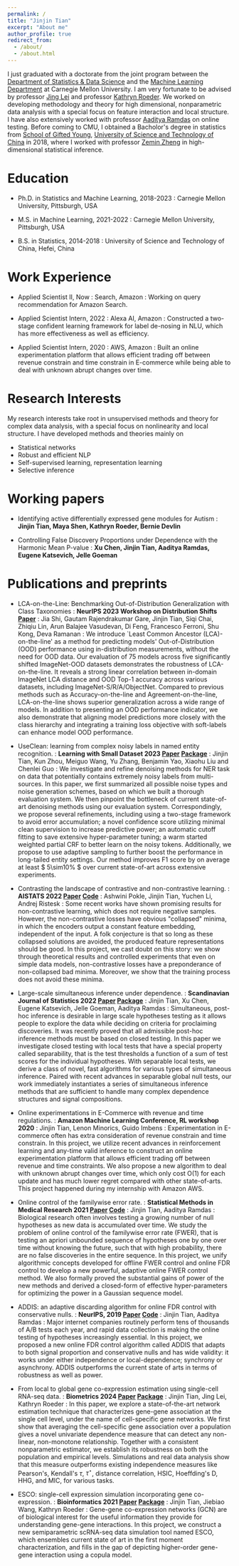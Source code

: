 ```yaml
---
permalink: /
title: "Jinjin Tian"
excerpt: "About me"
author_profile: true
redirect_from:
  - /about/
  - /about.html
---
```


I just graduated with a doctorate from the joint program between the [Department of Statistics & Data Science](http://stat.cmu.edu) and the [Machine Learning Department](https://www.ml.cmu.edu/) at Carnegie Mellon University. I am very fortunate to be advised by professor [Jing Lei](http://www.stat.cmu.edu/~jinglei/) and professor [Kathryn Roeder](http://www.stat.cmu.edu/~roeder/). We worked on developing methodology and theory for high dimensional, nonparametric data analysis with a special focus on feature interaction and local structure. I have also extensively worked with professor [Aaditya Ramdas](http://www.stat.cmu.edu/~aramdas/) on online testing. Before coming to CMU, I obtained a Bacholor's degree in statistics from [School of Gifted Young](https://en.scgy.ustc.edu.cn/), [University of Science and Technology of China](http://en.ustc.edu.cn/) in 2018, where I worked with professor [Zemin Zheng](http://bs.ustc.edu.cn/english/Profile-302.html) in high-dimensional statistical inference.

Education
=======
* Ph.D. in Statistics and Machine Learning, 2018-2023
: Carnegie Mellon University, Pittsburgh, USA

* M.S. in Machine Learning, 2021-2022
: Carnegie Mellon University, Pittsburgh, USA

* B.S. in Statistics, 2014-2018
: University of Science and Technology of China, Hefei, China

Work Experience
=======
* Applied Scientist II, Now
: Search, Amazon
: Working on query recommendation for Amazon Search. 

* Applied Scientist Intern, 2022
: Alexa AI, Amazon
: Constructed a two-stage confident learning framework for label de-nosing in NLU, which has more effectiveness as well as efficiency. 

* Applied Scientist Intern, 2020
: AWS, Amazon
: Built an online experimentation platform that allows efficient trading off between revenue constrain and time constrain in E-commerce while being able to deal with unknown abrupt changes over time.

Research Interests
=======
My research interests take root in unsupervised methods and theory for complex data analysis, with a special focus on nonlinearity and local structure. I have developed methods and theories mainly on

* Statistical networks
* Robust and efficient NLP
* Self-supervised learning, representation learning
* Selective inference

<!--
Ongoing Research Projects
=======

* Signals recovery in noisy high-dim mixture via local structure learning. 
: **Jinjin Tian, Jing Lei, Kathryn Roeder**
: In this project we work on nonparametric methods of recovering signals using local structure in a high dimensional mixture model when the noises are enormous and signals are weak and sparse. We propose a statistics to capture local structure between a pair of features, which will only dominate iff the corresponding sample comes from a non-noise mixture component, in which the feature pairs are both relevant features.  
We have proved exact recovery of signals in a single non-noise mixture setting using a nonparametric estimation, under even impossible scenarios for canonical methods like sparse PCA. We are working on proofs for multiple non-noise mixture cases. 

-->

Working papers
=======

* Identifying active differentially expressed gene modules for Autism
: **Jinjin Tian, Maya Shen, Kathryn Roeder, Bernie Devlin**

* Controlling False Discovery Proportions under Dependence with the Harmonic Mean P-value
: **Xu Chen, Jinjin Tian, Aaditya Ramdas, Eugene Katsevich, Jelle Goeman**

Publications and preprints
=======
* LCA-on-the-Line: Benchmarking Out-of-Distribution Generalization with Class Taxonomies
: **NeurIPS 2023 Workshop on Distribution Shifts [Paper](https://openreview.net/forum?id=7CUutNeDDg)**
: Jia Shi, Gautam Rajendrakumar Gare, Jinjin Tian, Siqi Chai, Zhiqiu Lin, Arun Balajee Vasudevan, Di Feng, Francesco Ferroni, Shu Kong, Deva Ramanan
: We introduce `Least Common Ancestor (LCA)-on-the-line' as a method for predicting models' Out-of-Distribution (OOD) performance using in-distribution measurements, without the need for OOD data. Our evaluation of 75 models across five significantly shifted ImageNet-OOD datasets demonstrates the robustness of LCA-on-the-line. It reveals a strong linear correlation between in-domain ImageNet LCA distance and OOD Top-1 accuracy across various datasets, including ImageNet-S/R/A/ObjectNet. Compared to previous methods such as Accuracy-on-the-line and Agreement-on-the-line, LCA-on-the-line shows superior generalization across a wide range of models. In addition to presenting an OOD performance indicator, we also demonstrate that aligning model predictions more closely with the class hierarchy and integrating a training loss objective with soft-labels can enhance model OOD performance.

* UseClean: learning from complex noisy labels in named entity recognition. 
: **Learning with Small Dataset 2023 [Paper](https://aclanthology.org/2023.clasp-1.14/) [Package](https://github.com/JINJINT/UseClean)**
: Jinjin Tian, Kun Zhou, Meiguo Wang, Yu Zhang, Benjamin Yao, Xiaohu Liu and Chenlei Guo
: We investigate and refine denoising methods for NER task on data that potentially contains extremely noisy labels from multi-sources. In this paper, we first summarized all possible noise types and noise generation schemes, based on which we built a thorough evaluation system. We then pinpoint the bottleneck of current state-of-art denoising methods using our evaluation system. Correspondingly, we propose several refinements, including using a two-stage framework to avoid error accumulation; a novel confidence score utilizing minimal clean supervision to increase predictive power; an automatic cutoff fitting to save extensive hyper-parameter tuning; a warm started weighted partial CRF to better learn on the noisy tokens. Additionally, we propose to use adaptive sampling to further boost the performance in long-tailed entity settings. Our method improves F1 score by on average at least $ 5\sim10\% $ over current state-of-art across extensive experiments.

* Contrasting the landscape of contrastive and non-contrastive learning. 
: **AISTATS 2022 [Paper](https://arxiv.org/pdf/2203.15702.pdf)  [Code](https://github.com/ashwinipokle/contrastive_landscape)**
: Ashwini Pokle, Jinjin Tian, Yuchen Li, Andrej Ristesk
: Some recent works have shown promising results for non-contrastive learning, which does not require negative samples. However, the non-contrastive losses have obvious "collapsed" minima, in which the encoders output a constant feature embedding, independent of the input. A folk conjecture is that so long as these collapsed solutions are avoided, the produced feature representations should be good. In this project, we cast doubt on this story: we show through theoretical results and controlled experiments that even on simple data models, non-contrastive losses have a preponderance of non-collapsed bad minima. Moreover, we show that the training process does not avoid these minima.

* Large-scale simultaneous inference under dependence. 
: **Scandinavian Journal of Statistics 2022 [Paper](https://arxiv.org/abs/2102.11253)  [Package](https://github.com/annavesely/sumSome/)**
: Jinjin Tian, Xu Chen, Eugene Katsevich, Jelle Goeman, Aaditya Ramdas
: Simultaneous, post-hoc inference is desirable in large scale hypotheses testing as it allows people to explore the data while deciding on criteria for proclaiming discoveries. It was recently proved that all admissible post-hoc inference methods must be based on closed testing. In this paper we investigate closed testing with local tests that have a special property called separability, that is the test thresholds a function of a sum of test scores for the individual hypotheses. With separable local tests, we derive a class of novel, fast algorithms for various types of simultaneous inference. Paired with recent advances in separable global null tests, our work immediately instantiates a series of simultaneous inference methods that are sufficient to handle many complex dependence structures and signal compositions. 

* Online experimentations in E-Commerce with revenue and time regulations. 
: **Amazon Machine Learning Conference, RL workshop 2020**
: Jinjin Tian, Lenon Minorics, Guido Imbens
: Experimentation in E-commerce often has extra consideration of revenue constrain and time constrain. In this project, we utilize recent advances in reinforcement learning and any-time valid inference to construct an online experimentation platform that allows efficient trading off between revenue and time constraints. We also propose a new algorithm to deal with unknown abrupt changes over time, which only cost O(1) for each update and has much lower regret compared with other state-of-arts. This project happened during my internship with Amazon AWS.

* Online control of the familywise error rate. 
: **Statistical Methods in Medical Research 2021 [Paper](https://journals.sagepub.com/eprint/AYRRKZX7XMTVHKCFYBJY/full) [Code](https://github.com/JINJINT/onlineFWER)**
: Jinjin Tian, Aaditya Ramdas
: Biological research often involves testing a growing number of null hypotheses as new data is accumulated over time. We study the problem of online control of the familywise error rate (FWER), that is testing an apriori unbounded sequence of hypotheses one by one over time without knowing the future, such that with high probability, there are no false discoveries in the entire sequence. In this project, we unify algorithmic concepts developed for offline FWER control and online FDR control to develop a new powerful, adaptive online FWER control method. We also formally proved the substantial gains of power of the new methods and derived a closed-form of effective hyper-parameters for optimizing the power in a Gaussian sequence model.

* ADDIS: an adaptive discarding algorithm for online FDR control with conservative nulls.
: **NeurIPS, 2019 [Paper](https://papers.nips.cc/paper/9136-addis-an-adaptive-discarding-algorithm-for-online-fdr-control-with-conservative-nulls.pdf) [Code](https://github.com/JINJINT/ADDIS)**
: Jinjin Tian, Aaditya Ramdas
: Major internet companies routinely perform tens of thousands of A/B tests each year, and rapid data collection is making the online testing of hypotheses increasingly essential. In this project, we proposed a new online FDR control algorithm called ADDIS that adapts to both signal proportion and conservative nulls and has wide validity: it works under either independence or local-dependence; synchrony or asynchrony. ADDIS outperforms the current state of arts in terms of robustness as well as power. 

* From local to global gene co-expression estimation using single-cell RNA-seq data. 
: **Biometrics 2024 [Paper](https://arxiv.org/abs/2203.01990)  [Package](https://github.com/JINJINT/aLDG)**
: Jinjin Tian, Jing Lei, Kathryn Roeder
: In this paper, we explore a state-of-the-art network estimation technique that characterizes gene-gene association at the single cell level, under the name of cell-specific gene networks. We first show that averaging the cell-specific gene association over a population gives a novel univariate dependence measure that can detect any non-linear, non-monotone relationship. Together with a consistent nonparametric estimator, we establish its robustness on both the population and empirical levels. Simulations and real data analysis show that this measure outperforms existing independence measures like Pearson's, Kendall's $\tau$, $\tau^{\star}$, distance correlation, HSIC, Hoeffding's D, HHG, and MIC, for various tasks. 

* ESCO: single-cell expression simulation incorporating gene co-expression. 
: **Bioinformatics 2021 [Paper](https://academic.oup.com/bioinformatics/advance-article/doi/10.1093/bioinformatics/btab116/6149079?guestAccessKey=64c91aa4-1d5e-42da-92df-678b1b08af79)  [Package](https://github.com/JINJINT/ESCO)**
: Jinjin Tian, Jiebiao Wang, Kathryn Roeder
: Gene-gene co-expression networks (GCN) are of biological interest for the useful information they provide for understanding gene-gene interactions. In this project, we construct a new semiparametric scRNA-seq data simulation tool named ESCO, which ensembles current state of art in the first moment characterization, and fills in the gap of depicting higher-order gene-gene interaction using a copula model.







